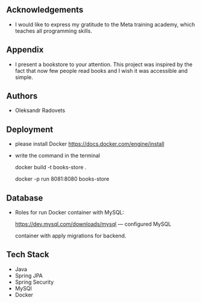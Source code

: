 ## Acknowledgements

- I would like to express my gratitude to the Meta training academy, which teaches all programming skills.

## Appendix

- I present a bookstore to your attention. This project was inspired by the fact that
  now few people read books and I wish it was accessible and simple.

## Authors

- Oleksandr Radovets

## Deployment

- please install Docker https://docs.docker.com/engine/install

- write the command in the terminal

  docker build -t books-store .

  docker -p run 8081:8080 books-store

## Database

- Roles for run Docker container with MySQL:

  https://dev.mysql.com/downloads/mysql — configured MySQL

  container with apply migrations for backend.

## Tech Stack

- Java
- Spring JPA
- Spring Security
- MySQl
- Docker
